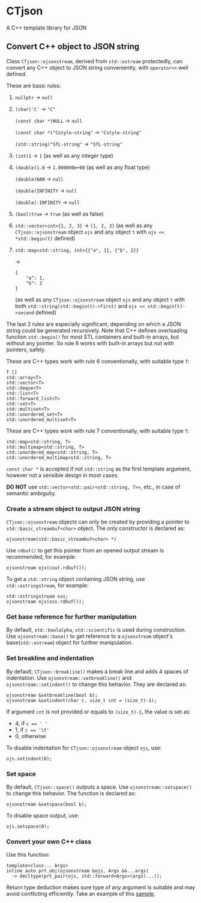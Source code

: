# CTjson

A C++ template library for JSON

## Convert C++ object to JSON string

Class `CTjson::ojsonstream`, derived from `std::ostream` protectedly, can convert any C++ object to JSON string conveniently, with `operator<<` well defined.

These are basic rules:

1. `nullptr` -> `null`

2. `(char)'C'` -> `"C"`

   `(const char *)NULL` -> `null`

   `(const char *)"Cstyle-string"` -> `"Cstyle-string"`

   `(std::string)"STL-string"` -> `"STL-string"`

3. `(int)1` -> `1` (as well as any integer type)

4. `(double)1.0` -> `1.000000e+00` (as well as any float type)

   `(double)NAN` -> `null`

   `(double)INFINITY` -> `null`

   `(double)-INFINITY` -> `null`

5. `(bool)true` -> `true` (as well as false)

6. `std::vector<int>{1, 2, 3}` -> `[1, 2, 3]` (as well as any `CTjson::ojsonstream` object `ojs` and any object `t` with `ojs << *std::begin(t)` defined)

7. 
       std::map<std::string, int>{{"a", 1}, {"b", 2}}

   ->

       {
           "a": 1,
           "b": 2
       }

   (as well as any `CTjson::ojsonstream` object `ojs` and any object `t` with both `std::string(std::begin(t)->first)` and `ojs << std::begin(t)->second` defined)

The last 2 rules are especially significant, depending on which a JSON string could be generated recursively. Note that C++ defines overloading function `std::begin()` for most STL containers and built-in arrays, but without any pointer. So rule 6 works with built-in arrays but not with pointers, safely.

These are C++ types work with rule 6 conventionally, with suitable type `T`:

    T []
    std::array<T>
    std::vector<T>
    std::deque<T>
    std::list<T>
    std::forward_list<T>
    std::set<T>
    std::multiset<T>
    std::unordered_set<T>
    std::unordered_multiset<T>

These are C++ types work with rule 7 conventionally, with suitable type `T`:

    std::map<std::string, T>
    std::multimap<std::string, T>
    std::unordered_map<std::string, T>
    std::unordered_multimap<std::string, T>

`const char *` is accepted if not `std::string` as the first template argument, however not a sensible design in most cases.

**DO NOT** use `std::vector<std::pair<std::string, T>>`, etc., in case of semantic ambiguity.

### Create a stream object to output JSON string

`CTjson::ojsonstream` objects can only be created by providing a pointer to `std::basic_streambuf<char>` object. The only constructor is declared as:

    ojsonstream(std::basic_streambuf<char> *)

Use `rdbuf()` to get this pointer from an opened output stream is recommended, for example:

    ojsonstream ojs(cout.rdbuf());

To get a `std::string` object containing JSON string, use `std::ostringstream`, for example:

    std::ostringstream oss;
    ojsonstream ojs(oss.rdbuf());

### Get base reference for further manipulation

By default, `std::boolalpha`, `std::scientific` is used during construction. Use `ojsonstream::base()` to get reference to a `ojsonstream` object's base(`std::ostream`) object for further manipulation.

### Set breakline and indentation

By default, `CTjson::breakline()` makes a break line and adds 4 spaces of indentation. Use `ojsonstream::setbreakline()` and `ojsonstream::setindent()` to change this behavior. They are declared as:

    ojsonstream &setbreakline(bool b);
    ojsonstream &setindent(char c, size_t cnt = (size_t)-1);

If argument `cnt` is not provided or equals to `(size_t)-1`, the value is set as:

* 4, if `c == ' '`
* 1, if `c == '\t'`
* 0, otherwise

To disable indentation for `CTjson::ojsonstream` object `ojs`, use:

    ojs.setindent(0);

### Set space

By default, `CTjson::space()` outputs a space. Use `ojsonstream::setspace()` to change this behavior. The function is declared as:

    ojsonstream &setspace(bool b);

To disable space output, use:

    ojs.setspace(0);

### Convert your own C++ class

Use this function:

    template<class... Args>
    inline auto prt_obj(ojsonstream &ojs, Args &&...args)
      -> decltype(prt_pair(ojs, std::forward<Args>(args)...));

Return type deduction makes sure type of any argument is suitable and may avoid conflicting efficiently. Take an example of this [sample](CTjson_sam.cpp).
